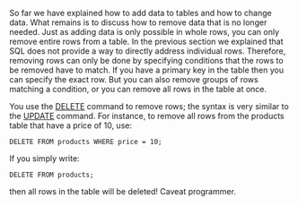 So far we have explained how to add data to tables and how to change  data. What remains is to discuss how to remove data that is no longer  needed. Just as adding data is only possible in whole rows, you can only remove entire rows from a table. In the previous section we explained  that SQL does not provide a way to directly address individual rows.  Therefore, removing rows can only be done by specifying conditions that  the rows to be removed have to match. If you have a primary key in the  table then you can specify the exact row. But you can also remove groups of rows matching a condition, or you can remove all rows in the table  at once.

You use the [DELETE](https://www.postgresql.org/docs/current/sql-delete.html) command to remove rows; the syntax is very similar to the [UPDATE](https://www.postgresql.org/docs/current/sql-update.html) command. For instance, to remove all rows from the products table that have a price of 10, use:

```
DELETE FROM products WHERE price = 10;
```

If you simply write:

```
DELETE FROM products;
```

then all rows in the table will be deleted! Caveat programmer.